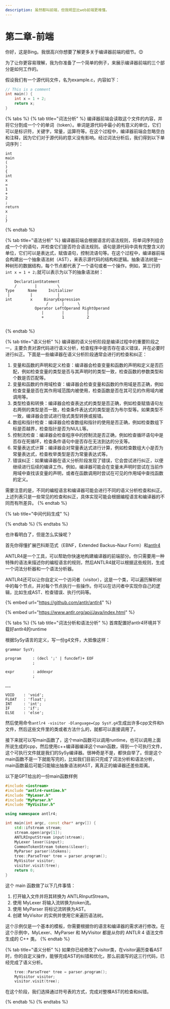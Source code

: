 ```yaml
---
description: 虽然都叫前端，但我明显比web前端更难懂。
---
```


# 第二章-前端

你好，这是Bing。我很高兴你想要了解更多关于编译器前端的细节。😊

为了让你更容易理解，我为你准备了一个简单的例子，来展示编译器前端的三个部分是如何工作的。

假设我们有一个源代码文件，名为example.c，内容如下：

```c
// This is a comment
int main() {
    int x = 1 + 2;
    return x;
}
```

{% tabs %}
{% tab title="词法分析" %}
编译器前端会读取这个文件的内容，并将它分割成一个个的单词（token）。单词是源代码中最小的有意义的单位，它们可以是标识符，关键字，常量，运算符等。在这个过程中，编译器前端会忽略空白和注释，因为它们对于源代码的意义没有影响。经过词法分析后，我们得到以下单词序列：

```
int
main
(
)
{
int
x
=
1
+
2
;
return
x
;
}

```


{% endtab %}

{% tab title="语法分析" %}
编译器前端会根据语言的语法规则，将单词序列组合成一个个的语句，并检查它们是否符合语法规则。语句是源代码中具有完整含义的单位，它们可以是表达式，赋值语句，控制流语句等。在这个过程中，编译器前端会构建出一个抽象语法树（AST），来表示源代码的结构和逻辑。抽象语法树是一种树形的数据结构，每个节点都代表了一个语句或者一个操作。例如，第三行的`int x = 1 + 2;`就可以表示为以下的抽象语法树：

```
    DeclarationStatement
    /        |         \
Type      Name     Initializer
 |         |           |
int        x     BinaryExpression
                  /      |      \
             Operator LeftOperand RightOperand
                |        |          |
                +        1          2
 
```
{% endtab %}

{% tab title="语义分析" %}
编译器的语义分析阶段是编译过程中的重要阶段之一，主要负责对源代码进行语义分析，检查程序中是否存在语义错误，并在必要时进行纠正。下面是一些编译器在语义分析阶段通常会进行的检查和纠正：

1. 变量和函数的声明和定义检查：编译器会检查变量和函数的声明和定义是否匹配，例如检查变量的类型是否与其声明时的类型一致，检查函数的参数类型和个数是否匹配等。
2. 变量和函数的作用域检查：编译器会检查变量和函数的作用域是否正确，例如检查变量是否在其作用域范围内被使用，检查函数是否在其可见的作用域内被调用等。
3. 类型检查和转换：编译器会检查表达式的类型是否正确，例如检查赋值语句左右两侧的类型是否一致，检查条件表达式的类型是否为布尔型等。如果类型不一致，编译器会尝试进行隐式类型转换或报错。
4. 数组和指针检查：编译器会检查数组和指针的使用是否正确，例如检查数组下标是否越界，检查指针是否为NULL等。
5. 控制流检查：编译器会检查程序中的控制流是否正确，例如检查循环语句中是否存在死循环，检查条件语句中是否存在无法到达的分支等。
6. 常量表达式计算：编译器会对常量表达式进行计算，例如检查数组大小是否为常量表达式，检查枚举类型是否为常量表达式等。
7. 错误纠正：如果编译器在语义分析阶段发现了错误，它会尝试进行纠正，以便继续进行后续的编译工作。例如，编译器可能会在变量未声明时尝试在当前作用域中查找该变量的声明，或者在函数调用时尝试在可见的作用域中查找函数的定义。

需要注意的是，不同的编程语言和编译器可能会进行不同的语义分析检查和纠正。上述列表只是一些常见的检查和纠正，具体实现可能会根据编程语言和编译器的不同而有所差异。
{% endtab %}

{% tab title="中间代码生成" %}

{% endtab %}
{% endtabs %}

也许看明白了，但是怎么实操呢？

首先你得懂扩展巴科斯范式（EBNF，Extended Backus–Naur Form）和[antlr4](https://github.com/antlr/antlr4)

ANTLR4是一个工具，可以帮助你快速地构建编译器的前端部分。你只需要用一种特殊的语法来描述你的编程语言的规则，然后ANTLR4就可以根据这些规则，生成一个词法分析器和一个语法分析器。

ANTLR4还可以让你自定义一个访问者（visitor），这是一个类，可以遍历解析树中的每个节点，并对每个节点执行一些操作。你可以在访问者中实现你自己的逻辑，比如生成AST、检查错误、执行代码等。

{% embed url="https://github.com/antlr/antlr4" %}

{% embed url="https://www.antlr.org/api/Java/index.html" %}

{% tabs %}
{% tab title="词法分析和语法分析" %}
首席配置好antlr4环境并下载好antlr4的runtime

根据SySy语言的定义，写一份g4文件，大抵像这样：

```
grammar SysY;

program     : (decl ';' | funcdef)+ EOF
            ;

expr        : addexpr
            ;

。。。
            
VOID    : 'void';
FLOAT   : 'float';
INT     : 'int';
IF      : 'if';
ELSE    : 'else';
```

然后使用命令`antlr4 -visitor -Dlanguage=Cpp SysY.g4`生成出许多cpp文件和h文件，然后这些文件里的类或者方法什么的，就都可以直接调用了。

接下来就可以写main函数了，这个main函数可以调用runtime，也可以调用上面所说生成的cpp，然后使用c++编译器编译这个main函数，得到一个可执行文件，这个可执行文件就是我们的SySy编译器。很神奇是不是，都快自举了。但是这个main函数不是一下就能写完的，比如我们目前只完成了词法分析和语法分析，main函数最后可能只能输出抽象语法树AST，离真正的编译器还差些距离。

以下是GPT给出的一份main函数样例

```cpp
#include <iostream>
#include "antlr4-runtime.h"
#include "MyLexer.h"
#include "MyParser.h"
#include "MyVisitor.h"

using namespace antlr4;

int main(int argc, const char* argv[]) {
    std::ifstream stream;
    stream.open(argv[1]);
    ANTLRInputStream input(stream);
    MyLexer lexer(&input);
    CommonTokenStream tokens(&lexer);
    MyParser parser(&tokens);
    tree::ParseTree* tree = parser.program();
    MyVisitor visitor;
    visitor.visit(tree);
    return 0;
}
```

这个 main 函数做了以下几件事情：

1. 打开输入文件并将其转换为 ANTLRInputStream。
2. 使用 MyLexer 将输入流转换为token流。
3. 使用 MyParser 将标记流转换为AST。
4. 创建 MyVisitor 的实例并使用它来遍历语法树。

这个示例仅是一个基本的模板，你需要根据你的语言和编译器的需求进行修改。在这个示例中，MyLexer、MyParser 和 MyVisitor 都是从你的 ANTLR 4 语法文件生成的 C++ 类。
{% endtab %}

{% tab title="语义分析" %}
如果你已经修改了visitor类，在visitor遍历查看AST时，你的自定义操作，能够完成AST的纠错和优化，那么前面写的这三行代码，已经完成了语义分析。

```cpp
    tree::ParseTree* tree = parser.program();
    MyVisitor visitor;
    visitor.visit(tree);
```

在这个阶段，我们选择通过符号表的方式，完成对整棵AST的检查和纠错。


{% endtab %}
{% endtabs %}
